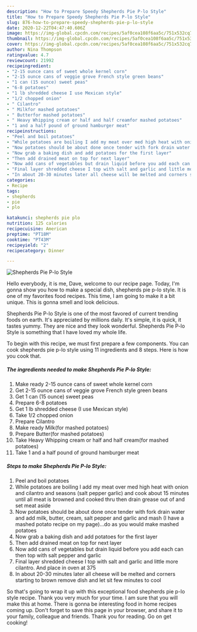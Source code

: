 ```yaml
---
description: "How to Prepare Speedy Shepherds Pie P-lo Style"
title: "How to Prepare Speedy Shepherds Pie P-lo Style"
slug: 876-how-to-prepare-speedy-shepherds-pie-p-lo-style
date: 2020-12-22T04:47:40.606Z
image: https://img-global.cpcdn.com/recipes/5af0cea108f6aa5c/751x532cq70/shepherds-pie-p-lo-style-recipe-main-photo.jpg
thumbnail: https://img-global.cpcdn.com/recipes/5af0cea108f6aa5c/751x532cq70/shepherds-pie-p-lo-style-recipe-main-photo.jpg
cover: https://img-global.cpcdn.com/recipes/5af0cea108f6aa5c/751x532cq70/shepherds-pie-p-lo-style-recipe-main-photo.jpg
author: Nina Thompson
ratingvalue: 4.7
reviewcount: 21992
recipeingredient:
- "2-15 ounce cans of sweet whole kernel corn"
- "2-15 ounce cans of veggie grove French style green beans"
- "1 can (15 ounce) sweet peas"
- "6-8 potatoes"
- "1 lb shredded cheese I use Mexican style"
- "1/2 chopped onion"
- " Cilantro"
- " Milkfor mashed potatoes"
- " Butterfor mashed potatoes"
- " Heavy Whipping cream or half and half creamfor mashed potatoes"
- "1 and a half pound of ground hamburger meat"
recipeinstructions:
- "Peel and boil potatoes"
- "While potatoes are boiling I add my meat over med high heat with onion and cilantro and seasons (salt pepper garlic) and cook about 15 minutes until all meat is browned and cooked thru then drain grease out of and set meat aside"
- "Now potatoes should be about done once tender with fork drain water and add milk, butter, cream, salt pepper and garlic and mash (I have a mashed potato recipe on my page)...do as you would make mashed potatoes"
- "Now grab a baking dish and add potatoes for the first layer"
- "Then add drained meat on top for next layer"
- "Now add cans of vegetables but drain liquid before you add each can then top with salt pepper and garlic"
- "Final layer shredded cheese I top with salt and garlic and little more cilantro. And place in oven at 375"
- "In about 20-30 minutes later all cheese will be melted and corners starting to brown remove dish and let sit few minutes to cool"
categories:
- Recipe
tags:
- shepherds
- pie
- plo

katakunci: shepherds pie plo 
nutrition: 125 calories
recipecuisine: American
preptime: "PT18M"
cooktime: "PT43M"
recipeyield: "2"
recipecategory: Dinner

---
```



![Shepherds Pie P-lo Style](https://img-global.cpcdn.com/recipes/5af0cea108f6aa5c/751x532cq70/shepherds-pie-p-lo-style-recipe-main-photo.jpg)

Hello everybody, it is me, Dave, welcome to our recipe page. Today, I'm gonna show you how to make a special dish, shepherds pie p-lo style. It is one of my favorites food recipes. This time, I am going to make it a bit unique. This is gonna smell and look delicious.



Shepherds Pie P-lo Style is one of the most favored of current trending foods on earth. It's appreciated by millions daily. It's simple, it is quick, it tastes yummy. They are nice and they look wonderful. Shepherds Pie P-lo Style is something that I have loved my whole life.


To begin with this recipe, we must first prepare a few components. You can cook shepherds pie p-lo style using 11 ingredients and 8 steps. Here is how you cook that.

<!--inarticleads1-->

##### The ingredients needed to make Shepherds Pie P-lo Style:

1. Make ready 2-15 ounce cans of sweet whole kernel corn
1. Get 2-15 ounce cans of veggie grove French style green beans
1. Get 1 can (15 ounce) sweet peas
1. Prepare 6-8 potatoes
1. Get 1 lb shredded cheese (I use Mexican style)
1. Take 1/2 chopped onion
1. Prepare  Cilantro
1. Make ready  Milk(for mashed potatoes)
1. Prepare  Butter(for mashed potatoes)
1. Take  Heavy Whipping cream or half and half cream(for mashed potatoes)
1. Take 1 and a half pound of ground hamburger meat




<!--inarticleads2-->

##### Steps to make Shepherds Pie P-lo Style:

1. Peel and boil potatoes
1. While potatoes are boiling I add my meat over med high heat with onion and cilantro and seasons (salt pepper garlic) and cook about 15 minutes until all meat is browned and cooked thru then drain grease out of and set meat aside
1. Now potatoes should be about done once tender with fork drain water and add milk, butter, cream, salt pepper and garlic and mash (I have a mashed potato recipe on my page)...do as you would make mashed potatoes
1. Now grab a baking dish and add potatoes for the first layer
1. Then add drained meat on top for next layer
1. Now add cans of vegetables but drain liquid before you add each can then top with salt pepper and garlic
1. Final layer shredded cheese I top with salt and garlic and little more cilantro. And place in oven at 375
1. In about 20-30 minutes later all cheese will be melted and corners starting to brown remove dish and let sit few minutes to cool




So that's going to wrap it up with this exceptional food shepherds pie p-lo style recipe. Thank you very much for your time. I am sure that you will make this at home. There is gonna be interesting food in home recipes coming up. Don't forget to save this page in your browser, and share it to your family, colleague and friends. Thank you for reading. Go on get cooking!
